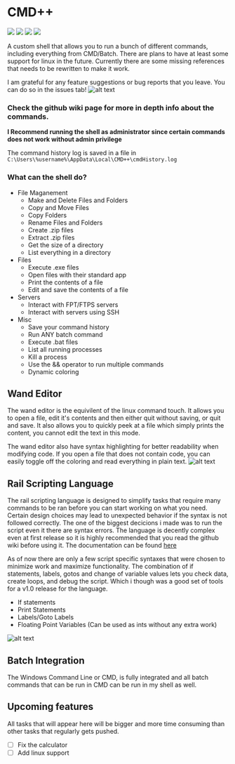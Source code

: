 # CMD++
![](https://img.shields.io/github/downloads/Abbin44/CMD-Plus/total?color=orange&label=Downloads)
![](https://img.shields.io/github/stars/Abbin44/CMD-Plus?color=orange&label=Stars)
![](https://img.shields.io/github/forks/Abbin44/CMD-Plus?color=orange&label=Forks)
![](https://img.shields.io/endpoint?url=https://raw.githubusercontent.com/Abbin44/CMD-Plus/master/Shields/lines.json)

A custom shell that allows you to run a bunch of different commands, including everything from CMD/Batch. There are plans to have at least some support for linux in the future. Currently there are some missing references that needs to be rewritten to make it work. 

I am grateful for any feature suggestions or bug reports that you leave. You can do so in the issues tab!
![alt text](https://github.com/Abbin44/Custom-Shell/blob/master/preview.png?raw=true)

### Check the github wiki page for more in depth info about the commands.

**I Recommend running the shell as administrator since certain commands does not work without admin privilege**

The command history log is saved in a file in `C:\Users\%username%\AppData\Local\CMD++\cmdHistory.log`
### What can the shell do?
+ File Maganement
    + Make and Delete Files and Folders
    + Copy and Move Files
    + Copy Folders
    + Rename Files and Folders
    + Create .zip files
    + Extract .zip files
    + Get the size of a directory
    + List everything in a directory
+ Files
    + Execute .exe files
    + Open files with their standard app
    + Print the contents of a file
    + Edit and save the contents of a file
+ Servers
    + Interact with FPT/FTPS servers
    + Interact with servers using SSH
+ Misc
    + Save your command history
    + Run ANY batch command
    + Execute .bat files
    + List all running processes
    + Kill a process
    + Use the && operator to run multiple commands
    + Dynamic coloring
    
## Wand Editor
The wand editor is the equivilent of the linux command touch. It allows you to open a file, edit it's contents and then either quit without saving, or quit and save. It also allows you to quickly peek at a file which simply prints the content, you cannot edit the text in this mode.

The wand editor also have syntax highlighting for better readability when modifying code. If you open a file that does not contain code, you can easily toggle off the coloring and read everything in plain text.
![alt text](https://github.com/Abbin44/Custom-Shell/blob/master/wand_preview.png?raw=true)

## Rail Scripting Language
The rail scripting language is designed to simplify tasks that require many commands to be ran before you can start working on what you need.
Certain design choices may lead to unexpected behavior if the syntax is not followed correctly. The one of the biggest decicions i made was to run the script even it there are syntax errors.
The language is decently complex even at first release so it is highly recommended that you read the github wiki before using it. The documentation can be found [here](https://github.com/Abbin44/CMD-Plus/wiki/Rails)

As of now there are only a few script specific syntaxes that were chosen to minimize work and maximize functionality.
The combination of if statements, labels, gotos and change of variable values lets you check data, create loops, and debug the script. Which i though was a good set of tools for a v1.0 release for the language.

  + If statements
  + Print Statements
  + Labels/Goto Labels
  + Floating Point Variables (Can be used as ints without any extra work)
  
![alt text](https://github.com/Abbin44/Custom-Shell/blob/master/script_preview.png?raw=true)

## Batch Integration
The Windows Command Line or CMD, is fully integrated and all batch commands that can be run in CMD can be run in my shell as well.

## Upcoming features
All tasks that will appear here will be bigger and more time consuming than other tasks that regularly gets pushed.

- [ ] Fix the calculator
- [ ] Add linux support
